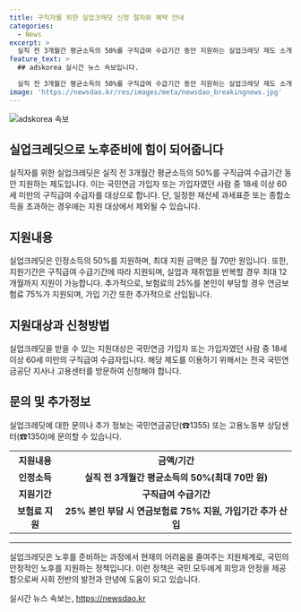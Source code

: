 ```yaml
---
title: 구직자를 위한 실업크레딧 신청 절차와 혜택 안내
categories:
  - News
excerpt: >
  실직 전 3개월간 평균소득의 50%를 구직급여 수급기간 동안 지원하는 실업크레딧 제도 소개. 18세 이상 60세 미만의 국민연금 가입자로서 재산세 과세표준 합이 6억 원 또는 종합소득금액의 합이 1,680만 원을 초과하지 않는 사람이 대상. 최대 70만 원까지 인정소득을 받을 수 있으며, 지속수급 및 최대 12개월까지 지원 가능. 신청은 국민연금공단 지사 및 고용센터를 통해 가능하며, 자세한 내용은 국민연금공단(☎1355) 또는 고용노동부 상담센터(☎1350)로 문의.
feature_text: >
  ## adskorea 실시간 뉴스 속보입니다.

  실직 전 3개월간 평균소득의 50%를 구직급여 수급기간 동안 지원하는 실업크레딧 제도 소개. 18세 이상 60세 미만의 국민연금 가입자로서 재산세 과세표준 합이 6억 원 또는 종합소득금액의 합이 1,680만 원을 초과하지 않는 사람이 대상. 최대 70만 원까지 인정소득을 받을 수 있으며, 지속수급 및 최대 12개월까지 지원 가능. 신청은 국민연금공단 지사 및 고용센터를 통해 가능하며, 자세한 내용은 국민연금공단(☎1355) 또는 고용노동부 상담센터(☎1350)로 문의.
image: 'https://newsdao.kr/res/images/meta/newsdao_breakingnews.jpg'
---
```


<p><img src="https://newsdao.kr/res/images/meta/newsdao_breakingnews.jpg" alt="adskorea 속보" /></p>

<h2>실업크레딧으로 노후준비에 힘이 되어줍니다</h2>

<p data-ke-size="size16">실직자를 위한 실업크레딧은 실직 전 3개월간 평균소득의 50%를 구직급여 수급기간 동안 지원하는 제도입니다. 이는 국민연금 가입자 또는 가입자였던 사람 중 18세 이상 60세 미만의 구직급여 수급자를 대상으로 합니다. 단, 일정한 재산세 과세표준 또는 종합소득을 초과하는 경우에는 지원 대상에서 제외될 수 있습니다.</p>

<h2 data-ke-size="size24">지원내용</h2>

<p data-ke-size="size16">실업크레딧은 인정소득의 50%를 지원하며, 최대 지원 금액은 월 70만 원입니다. 또한, 지원기간은 구직급여 수급기간에 따라 지원되며, 실업과 재취업을 반복할 경우 최대 12개월까지 지원이 가능합니다. 추가적으로, 보험료의 25%를 본인이 부담할 경우 연금보험료 75%가 지원되며, 가입 기간 또한 추가적으로 산입됩니다.</p>

<h2 data-ke-size="size24">지원대상과 신청방법</h2>

<p data-ke-size="size16">실업크레딧을 받을 수 있는 지원대상은 국민연금 가입자 또는 가입자였던 사람 중 18세 이상 60세 미만의 구직급여 수급자입니다. 해당 제도를 이용하기 위해서는 전국 국민연금공단 지사나 고용센터를 방문하여 신청해야 합니다.</p>

<h2 data-ke-size="size24">문의 및 추가정보</h2>

<p data-ke-size="size16">실업크레딧에 대한 문의나 추가 정보는 국민연금공단(☎1355) 또는 고용노동부 상담센터(☎1350)에 문의할 수 있습니다.</p>

<table>
  <tr>
    <th>지원내용</th>
    <th>금액/기간</th>
  </tr>
  <tr>
    <td style="text-align: center; height: 17px;"><b>인정소득</b></td>
    <td style="text-align: center; height: 17px;"><b>실직 전 3개월간 평균소득의 50%(최대 70만 원)</b></td>
  </tr>
  <tr>
    <td style="text-align: center; height: 17px;"><b>지원기간</b></td>
    <td style="text-align: center; height: 17px;"><b>구직급여 수급기간</b></td>
  </tr>
  <tr>
    <td style="text-align: center; height: 17px;"><b>보험료 지원</b></td>
    <td style="text-align: center; height: 17px;"><b>25% 본인 부담 시 연금보험료 75% 지원, 가입기간 추가 산입</b></td>
  </tr>
</table>

<hr>

<p data-ke-size="size16">실업크레딧은 노후를 준비하는 과정에서 현재의 어려움을 줄여주는 지원체계로, 국민의 안정적인 노후를 지원하는 정책입니다. 이런 정책은 국민 모두에게 희망과 안정을 제공함으로써 사회 전반의 발전과 안녕에 도움이 되고 있습니다.</p>
실시간 뉴스 속보는, <a href="https://newsdao.kr" rel="dofollow">https://newsdao.kr</a>


